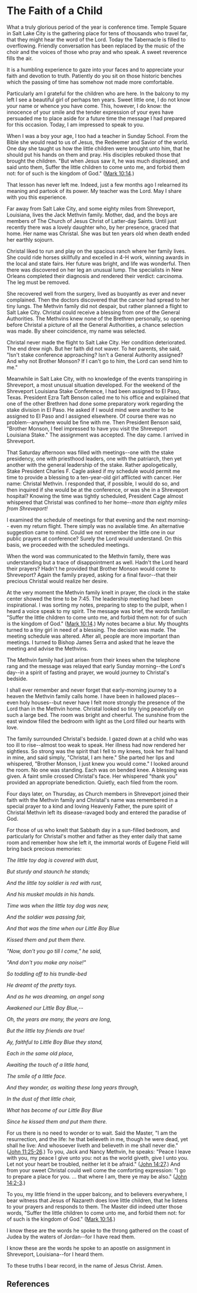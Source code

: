 # The Faith of a Child

What a truly glorious period of the year is conference time. Temple Square in
Salt Lake City is the gathering place for tens of thousands who travel far,
that they might hear the word of the Lord. Today the Tabernacle is filled to
overflowing. Friendly conversation has been replaced by the music of the choir
and the voices of those who pray and who speak. A sweet reverence fills the
air.

It is a humbling experience to gaze into your faces and to appreciate your
faith and devotion to truth. Patiently do you sit on those historic benches
which the passing of time has somehow not made more comfortable.

Particularly am I grateful for the children who are here. In the balcony to my
left I see a beautiful girl of perhaps ten years. Sweet little one, I do not
know your name or whence you have come. This, however, I do know: the
innocence of your smile and the tender expression of your eyes have persuaded
me to place aside for a future time the message I had prepared for this
occasion. Today, I am impressed to speak to you.

When I was a boy your age, I too had a teacher in Sunday School. From the
Bible she would read to us of Jesus, the Redeemer and Savior of the world. One
day she taught us how the little children were brought unto him, that he
should put his hands on them and pray. His disciples rebuked those that
brought the children. "But when Jesus saw it, he was much displeased, and said
unto them, Suffer the little children to come unto me, and forbid them not:
for of such is the kingdom of God." ([Mark
10:14](/scriptures/nt/mark/10.14?lang=eng#13).)

That lesson has never left me. Indeed, just a few months ago I relearned its
meaning and partook of its power. My teacher was the Lord. May I share with
you this experience.

Far away from Salt Lake City, and some eighty miles from Shreveport,
Louisiana, lives the Jack Methvin family. Mother, dad, and the boys are
members of The Church of Jesus Christ of Latter-day Saints. Until just
recently there was a lovely daughter who, by her presence, graced that home.
Her name was Christal. She was but ten years old when death ended her earthly
sojourn.

Christal liked to run and play on the spacious ranch where her family lives.
She could ride horses skillfully and excelled in 4-H work, winning awards in
the local and state fairs. Her future was bright, and life was wonderful. Then
there was discovered on her leg an unusual lump. The specialists in New
Orleans completed their diagnosis and rendered their verdict: carcinoma. The
leg must be removed.

She recovered well from the surgery, lived as buoyantly as ever and never
complained. Then the doctors discovered that the cancer had spread to her tiny
lungs. The Methvin family did not despair, but rather planned a flight to Salt
Lake City. Christal could receive a blessing from one of the General
Authorities. The Methvins knew none of the Brethren personally, so opening
before Christal a picture of all the General Authorities, a chance selection
was made. By sheer coincidence, my name was selected.

Christal never made the flight to Salt Lake City. Her condition deteriorated.
The end drew nigh. But her faith did not waver. To her parents, she said,
"Isn't stake conference approaching? Isn't a General Authority assigned? And
why not Brother Monson? If I can't go to him, the Lord can send him to me."

Meanwhile in Salt Lake City, with no knowledge of the events transpiring in
Shreveport, a most unusual situation developed. For the weekend of the
Shreveport Louisiana Stake Conference, I had been assigned to El Paso, Texas.
President Ezra Taft Benson called me to his office and explained that one of
the other Brethren had done some preparatory work regarding the stake division
in El Paso. He asked if I would mind were another to be assigned to El Paso
and I assigned elsewhere. Of course there was no problem--anywhere would be
fine with me. Then President Benson said, "Brother Monson, I feel impressed to
have you visit the Shreveport Louisiana Stake." The assignment was accepted.
The day came. I arrived in Shreveport.

That Saturday afternoon was filled with meetings--one with the stake
presidency, one with priesthood leaders, one with the patriarch, then yet
another with the general leadership of the stake. Rather apologetically, Stake
President Charles F. Cagle asked if my schedule would permit me time to
provide a blessing to a ten-year-old girl afflicted with cancer. Her name:
Christal Methvin. I responded that, if possible, I would do so, and then
inquired if she would be at the conference, or was she in a Shreveport
hospital? Knowing the time was tightly scheduled, President Cage almost
whispered that Christal was confined to her home--_more than eighty miles from
Shreveport!_

I examined the schedule of meetings for that evening and the next morning--
even my return flight. There simply was no available time. An alternative
suggestion came to mind. Could we not remember the little one in our public
prayers at conference? Surely the Lord would understand. On this basis, we
proceeded with the scheduled meetings.

When the word was communicated to the Methvin family, there was understanding
but a trace of disappointment as well. Hadn't the Lord heard their prayers?
Hadn't he provided that Brother Monson would come to Shreveport? Again the
family prayed, asking for a final favor--that their precious Christal would
realize her desire.

At the very moment the Methvin family knelt in prayer, the clock in the stake
center showed the time to be 7:45. The leadership meeting had been
inspirational. I was sorting my notes, preparing to step to the pulpit, when I
heard a voice speak to my spirit. The message was brief, the words familiar:
"Suffer the little children to come unto me, and forbid them not: for of such
is the kingdom of God." ([Mark 10:14](/scriptures/nt/mark/10.14?lang=eng#13).)
My notes became a blur. My thoughts turned to a tiny girl in need of a
blessing. The decision was made. The meeting schedule was altered. After all,
people are more important than meetings. I turned to Bishop James Serra and
asked that he leave the meeting and advise the Methvins.

The Methvin family had just arisen from their knees when the telephone rang
and the message was relayed that early Sunday morning--the Lord's day--in a
spirit of fasting and prayer, we would journey to Christal's bedside.

I shall ever remember and never forget that early-morning journey to a heaven
the Methvin family calls home. I have been in hallowed places--even holy
houses--but never have I felt more strongly the presence of the Lord than in
the Methvin home. Christal looked so tiny lying peacefully on such a large
bed. The room was bright and cheerful. The sunshine from the east window
filled the bedroom with light as the Lord filled our hearts with love.

The family surrounded Christal's bedside. I gazed down at a child who was too
ill to rise--almost too weak to speak. Her illness had now rendered her
sightless. So strong was the spirit that I fell to my knees, took her frail
hand in mine, and said simply, "Christal, I am here." She parted her lips and
whispered, "Brother Monson, I just knew you would come." I looked around the
room. No one was standing. Each was on bended knee. A blessing was given. A
faint smile crossed Christal's face. Her whispered "thank you" provided an
appropriate benediction. Quietly, each filed from the room.

Four days later, on Thursday, as Church members in Shreveport joined their
faith with the Methvin family and Christal's name was remembered in a special
prayer to a kind and loving Heavenly Father, the pure spirit of Christal
Methvin left its disease-ravaged body and entered the paradise of God.

For those of us who knelt that Sabbath day in a sun-filled bedroom, and
particularly for Christal's mother and father as they enter daily that same
room and remember how she left it, the immortal words of Eugene Field will
bring back precious memories:

_The little toy dog is covered with dust,_

_But sturdy and staunch he stands;_

_And the little toy soldier is red with rust,_

_And his musket moulds in his hands._

_Time was when the little toy dog was new,_

_And the soldier was passing fair,_

_And that was the time when our Little Boy Blue_

_Kissed them and put them there._

_"Now, don't you go till I come," he said,_

_"And don't you make any noise!"_

_So toddling off to his trundle-bed_

_He dreamt of the pretty toys._

_And as he was dreaming, an angel song_

_Awakened our Little Boy Blue,--_

_Oh, the years are many, the years are long,_

_But the little toy friends are true!_

_Ay, faithful to Little Boy Blue they stand,_

_Each in the same old place,_

_Awaiting the touch of a little hand,_

_The smile of a little face._

_And they wonder, as waiting these long years through,_

_In the dust of that little chair,_

_What has become of our Little Boy Blue_

_Since he kissed them and put them there._

For us there is no need to wonder or to wait. Said the Master, "I am the
resurrection, and the life: he that believeth in me, though he were dead, yet
shall he live: And whosoever liveth and believeth in me shall never die."
([John 11:25-26](/scriptures/nt/john/11.25-26?lang=eng#24).) To you, Jack and
Nancy Methvin, he speaks: "Peace I leave with you, my peace I give unto you:
not as the world giveth, give I unto you. Let not your heart be troubled,
neither let it be afraid." ([John
14:27](/scriptures/nt/john/14.27?lang=eng#26).) And from your sweet Christal
could well come the comforting expression: "I go to prepare a place for you. ...
that where I am, there ye may be also." ([John
14:2-3](/scriptures/nt/john/14.2-3?lang=eng#1).)

To you, my little friend in the upper balcony, and to believers everywhere, I
bear witness that Jesus of Nazareth does love little children, that he listens
to your prayers and responds to them. The Master did indeed utter those words,
"Suffer the little children to come unto me, and forbid them not: for of such
is the kingdom of God." ([Mark 10:14](/scriptures/nt/mark/10.14?lang=eng#13).)

I know these are the words he spoke to the throng gathered on the coast of
Judea by the waters of Jordan--for I have read them.

I know these are the words he spoke to an apostle on assignment in Shreveport,
Louisiana--for I heard them.

To these truths I bear record, in the name of Jesus Christ. Amen.

## References

